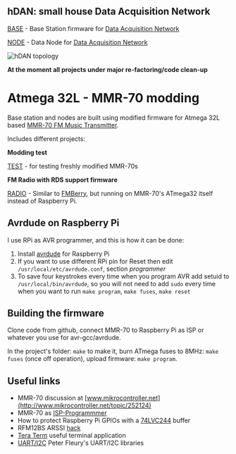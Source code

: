 hDAN: small house Data Acquisition Network
-------------------------------------------
[BASE](https://github.com/achilikin/mmr70mod/blob/master/base) - Base Station firmware for [Data Acquisition Network](https://github.com/achilikin/mmr70mod/blob/master/hDAN.md)

[NODE](https://github.com/achilikin/mmr70mod/blob/master/node) - Data Node for [Data Acquisition Network](https://github.com/achilikin/mmr70mod/blob/master/hDAN.md)

![hDAN topology](https://rawgithub.com/achilikin/mmr70mod/master/hDAN_topology.svg)

**At the moment all projects under major re-factoring/code clean-up**

Atmega 32L - MMR-70 modding
==============

Base station and nodes are built using modified firmware for Atmega 32L based [MMR-70 FM Music Transmitter](http://www.mikrocontroller.net/attachment/140251/MMR70.pdf).

Includes different projects:

**Modding test**

[TEST](https://github.com/achilikin/mmr70mod/blob/master/test) - for testing freshly modified MMR-70s

**FM Radio with RDS support firmware**

[RADIO](https://github.com/achilikin/mmr70mod/blob/master/radio) - Similar to [FMBerry](https://github.com/Manawyrm/FMBerry), but running on MMR-70's ATmega32 itself instead of Raspberry Pi.

Avrdude on Raspberry Pi
-----------------------
I use RPi as AVR programmer, and this is how it can be done:

1. Install [avrdude](http://kevincuzner.com/2013/05/27/raspberry-pi-as-an-avr-programmer/) for Raspberry Pi
2. If you want to use different RPi pin for Reset then edit `/usr/local/etc/avrdude.conf`, section *programmer*
3. To save four keystrokes every time when you program AVR add setuid to `/usr/local/bin/avrdude`, 
so you will not need to add `sudo` every time when you want to run `make program`, `make fuses`, `make reset`

Building the firmware
---------------------
Clone code from github, connect MMR-70 to Raspberry Pi as ISP or whatever you use for avr-gcc/avrdude.

In the project's folder: `make` to make it, burn ATmega fuses to 8MHz: `make fuses` (once off operation), upload firmware: `make program`.

Useful links
------------

* MMR-70 discussion at [www.mikrocontroller.net](http://www.mikrocontroller.net/topic/252124)
* MMR-70 as [ISP-Programmmer](http://www.elektronik-labor.de/AVR/MMR70_2.html)
* How to protect Raspberry Pi GPIOs with a [74LVC244](http://blog.stevemarple.co.uk/2012/07/avrarduino-isp-programmer-using.html) buffer
* RFM12BS ARSSI [hack](http://blog.strobotics.com.au/2008/06/17/rfm12-tutorial-part2)
* [Tera Term](http://ttssh2.sourceforge.jp/index.html.en) useful terminal application
* [UART/I2C](http://homepage.hispeed.ch/peterfleury/avr-software.html) Peter Fleury's UART/I2C libraries 